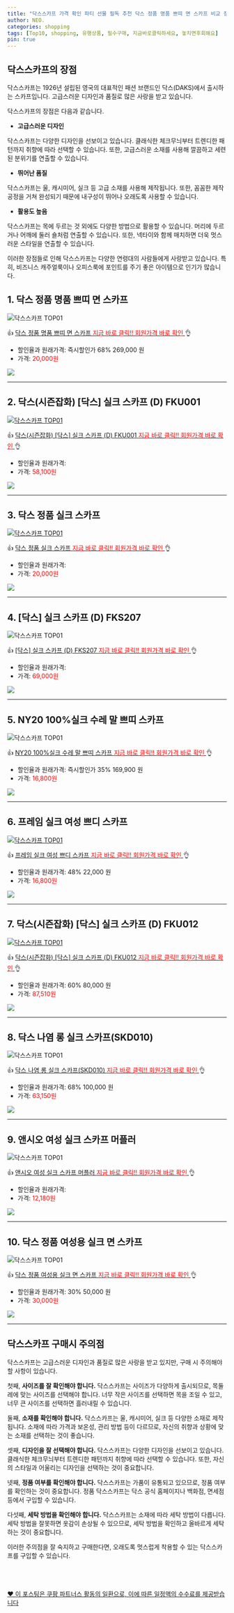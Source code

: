 ```yaml
---
title: "닥스스카프 가격 확인 파티 선물 필독 추천 닥스 정품 명품 쁘띠 면 스카프 비교 장점 구매가이드"
author: NEO.
categories: shopping
tags: [Top10, shopping, 유행상품, 필수구매, 지금바로클릭하세요, 놓치면후회해요]
pin: true
---
```

**<h2>닥스스카프의 장점</h2>**

닥스스카프는 1926년 설립된 영국의 대표적인 패션 브랜드인 닥스(DAKS)에서 출시하는 스카프입니다. 고급스러운 디자인과 품질로 많은 사랑을 받고 있습니다.

닥스스카프의 장점은 다음과 같습니다.

* **고급스러운 디자인**

닥스스카프는 다양한 디자인을 선보이고 있습니다. 클래식한 체크무늬부터 트렌디한 패턴까지 취향에 따라 선택할 수 있습니다. 또한, 고급스러운 소재를 사용해 깔끔하고 세련된 분위기를 연출할 수 있습니다.

* **뛰어난 품질**

닥스스카프는 울, 캐시미어, 실크 등 고급 소재를 사용해 제작됩니다. 또한, 꼼꼼한 제작 공정을 거쳐 완성되기 때문에 내구성이 뛰어나 오래도록 사용할 수 있습니다.

* **활용도 높음**

닥스스카프는 목에 두르는 것 외에도 다양한 방법으로 활용할 수 있습니다. 머리에 두르거나 어깨에 둘러 숄처럼 연출할 수 있습니다. 또한, 넥타이와 함께 매치하면 더욱 멋스러운 스타일을 연출할 수 있습니다.

이러한 장점들로 인해 닥스스카프는 다양한 연령대의 사람들에게 사랑받고 있습니다. 특히, 비즈니스 캐주얼룩이나 오피스룩에 포인트를 주기 좋은 아이템으로 인기가 많습니다.

   

## 1. 닥스 정품 명품 쁘띠 면 스카프

![닥스스카프 TOP01](https://thumbnail9.coupangcdn.com/thumbnails/remote/230x230ex/image/vendor_inventory/30b2/98b108825c53928f6020ac5bcbb1ffce1d8d45b83b789e8defee6bc73924.JPG)


👍 [닥스 정품 명품 쁘띠 면 스카프 <font color=red> 지금 바로 클릭!! 회원가격 바로 확인 </font> ](https://link.coupang.com/re/AFFSDP?lptag=AF3617701&subid=GithubCoopas&pageKey=7666635683&traceid=V0-153&itemId=20440077401&vendorItemId=87520867957) 👌 


- 할인율과 원래가격: 즉시할인가 68%  269,000   원
- 가격: <span style='color:red'>20,000원</span>

[![](/discount_price.png)](https://link.coupang.com/re/AFFSDP?lptag=AF3617701&subid=GithubCoopas&pageKey=7666635683&traceid=V0-153&itemId=20440077401&vendorItemId=87520867957)

---


   

## 2. 닥스(시즌잡화) [닥스] 실크 스카프 (D) FKU001

[![닥스스카프 TOP01](https://thumbnail10.coupangcdn.com/thumbnails/remote/230x230ex/image/vendor_inventory/6571/2450314fadcef03c8b00d7e56076f082df0c584e9de41702232148ad5e09.jpg)](https://link.coupang.com/re/AFFSDP?lptag=AF3617701&subid=GithubCoopas&pageKey=6732435818&traceid=V0-153&itemId=15690302432&vendorItemId=82952885779)


👍 [닥스(시즌잡화) [닥스] 실크 스카프 (D) FKU001 <font color=red> 지금 바로 클릭!! 회원가격 바로 확인 </font> ](https://link.coupang.com/re/AFFSDP?lptag=AF3617701&subid=GithubCoopas&pageKey=6732435818&traceid=V0-153&itemId=15690302432&vendorItemId=82952885779) 👌 


- 할인율과 원래가격: 
- 가격: <span style='color:red'>58,100원</span>

[![](/discount_price.png)](https://link.coupang.com/re/AFFSDP?lptag=AF3617701&subid=GithubCoopas&pageKey=6732435818&traceid=V0-153&itemId=15690302432&vendorItemId=82952885779)

---


   

## 3. 닥스 정품 실크 스카프

[![닥스스카프 TOP01](https://thumbnail10.coupangcdn.com/thumbnails/remote/230x230ex/image/vendor_inventory/d30e/58c4ac22469f66c2790f14b517279312581cae71eea22b12ae2d8c97bc10.jpg)](https://link.coupang.com/re/AFFSDP?lptag=AF3617701&subid=GithubCoopas&pageKey=7654472784&traceid=V0-153&itemId=20375835883&vendorItemId=87459325417)


👍 [닥스 정품 실크 스카프 <font color=red> 지금 바로 클릭!! 회원가격 바로 확인 </font> ](https://link.coupang.com/re/AFFSDP?lptag=AF3617701&subid=GithubCoopas&pageKey=7654472784&traceid=V0-153&itemId=20375835883&vendorItemId=87459325417) 👌 


- 할인율과 원래가격: 
- 가격: <span style='color:red'>20,000원</span>

[![](/discount_price.png)](https://link.coupang.com/re/AFFSDP?lptag=AF3617701&subid=GithubCoopas&pageKey=7654472784&traceid=V0-153&itemId=20375835883&vendorItemId=87459325417)

---


   

## 4. [닥스] 실크 스카프 (D) FKS207

![닥스스카프 TOP01](https://thumbnail7.coupangcdn.com/thumbnails/remote/230x230ex/image/vendor_inventory/22ed/6717099930bc5c17c6810263f79e9f7f0856b0144f9061fc75320656b614.JPG)


👍 [[닥스] 실크 스카프 (D) FKS207 <font color=red> 지금 바로 클릭!! 회원가격 바로 확인 </font> ](https://link.coupang.com/re/AFFSDP?lptag=AF3617701&subid=GithubCoopas&pageKey=6067580076&traceid=V0-153&itemId=11186618861&vendorItemId=86898520953) 👌 


- 할인율과 원래가격: 
- 가격: <span style='color:red'>69,000원</span>

[![](/discount_price.png)](https://link.coupang.com/re/AFFSDP?lptag=AF3617701&subid=GithubCoopas&pageKey=6067580076&traceid=V0-153&itemId=11186618861&vendorItemId=86898520953)

---


   

## 5. NY20 100%실크 수레 말 쁘띠 스카프

![닥스스카프 TOP01](https://thumbnail6.coupangcdn.com/thumbnails/remote/230x230ex/image/vendor_inventory/7a0a/cfdedad5b9752bf9e34633d9d95d398791a9a3ae4a2092f49be1238aedb8.JPG)


👍 [NY20 100%실크 수레 말 쁘띠 스카프 <font color=red> 지금 바로 클릭!! 회원가격 바로 확인 </font> ](https://link.coupang.com/re/AFFSDP?lptag=AF3617701&subid=GithubCoopas&pageKey=7597387840&traceid=V0-153&itemId=20089463088&vendorItemId=87184854831) 👌 


- 할인율과 원래가격: 즉시할인가 35%  169,900   원
- 가격: <span style='color:red'>16,800원</span>

[![](/discount_price.png)](https://link.coupang.com/re/AFFSDP?lptag=AF3617701&subid=GithubCoopas&pageKey=7597387840&traceid=V0-153&itemId=20089463088&vendorItemId=87184854831)

---


   

## 6. 프레임 실크 여성 쁘디 스카프

[![닥스스카프 TOP01](https://thumbnail6.coupangcdn.com/thumbnails/remote/230x230ex/image/vendor_inventory/c28a/1fa6e71d4727ca0d9ca7a368d0dfc16116ab493530f148ac9448c6b16ee0.jpg)](https://link.coupang.com/re/AFFSDP?lptag=AF3617701&subid=GithubCoopas&pageKey=6328402282&traceid=V0-153&itemId=13223312891&vendorItemId=84283298961)


👍 [프레임 실크 여성 쁘디 스카프 <font color=red> 지금 바로 클릭!! 회원가격 바로 확인 </font> ](https://link.coupang.com/re/AFFSDP?lptag=AF3617701&subid=GithubCoopas&pageKey=6328402282&traceid=V0-153&itemId=13223312891&vendorItemId=84283298961) 👌 


- 할인율과 원래가격: 48%  22,000   원
- 가격: <span style='color:red'>16,800원</span>

[![](/discount_price.png)](https://link.coupang.com/re/AFFSDP?lptag=AF3617701&subid=GithubCoopas&pageKey=6328402282&traceid=V0-153&itemId=13223312891&vendorItemId=84283298961)

---


   

## 7. 닥스(시즌잡화) [닥스] 실크 스카프 (D) FKU012

[![닥스스카프 TOP01](https://thumbnail6.coupangcdn.com/thumbnails/remote/230x230ex/image/vendor_inventory/9649/5f9bf558056b0ac1a74c32333abb3dcc6c9dcc35d201d2ecd6fd23184b25.jpg)](https://link.coupang.com/re/AFFSDP?lptag=AF3617701&subid=GithubCoopas&pageKey=6758816170&traceid=V0-153&itemId=15833083730&vendorItemId=83045949646)


👍 [닥스(시즌잡화) [닥스] 실크 스카프 (D) FKU012 <font color=red> 지금 바로 클릭!! 회원가격 바로 확인 </font> ](https://link.coupang.com/re/AFFSDP?lptag=AF3617701&subid=GithubCoopas&pageKey=6758816170&traceid=V0-153&itemId=15833083730&vendorItemId=83045949646) 👌 


- 할인율과 원래가격: 60%  80,000   원
- 가격: <span style='color:red'>87,510원</span>

[![](/discount_price.png)](https://link.coupang.com/re/AFFSDP?lptag=AF3617701&subid=GithubCoopas&pageKey=6758816170&traceid=V0-153&itemId=15833083730&vendorItemId=83045949646)

---


   

## 8. 닥스 나염 롱 실크 스카프(SKD010)

![닥스스카프 TOP01](https://thumbnail8.coupangcdn.com/thumbnails/remote/230x230ex/image/vendor_inventory/f1c4/0aa5d27ffb48f6b95641696e4ef5503548053ffcc6c91940a9dcfe796b17.JPG)


👍 [닥스 나염 롱 실크 스카프(SKD010) <font color=red> 지금 바로 클릭!! 회원가격 바로 확인 </font> ](https://link.coupang.com/re/AFFSDP?lptag=AF3617701&subid=GithubCoopas&pageKey=7111620165&traceid=V0-153&itemId=17780021685&vendorItemId=87229828558) 👌 


- 할인율과 원래가격: 68%  100,000   원
- 가격: <span style='color:red'>63,150원</span>

[![](/discount_price.png)](https://link.coupang.com/re/AFFSDP?lptag=AF3617701&subid=GithubCoopas&pageKey=7111620165&traceid=V0-153&itemId=17780021685&vendorItemId=87229828558)

---


   

## 9. 앤시오 여성 실크 스카프 머플러

![닥스스카프 TOP01](https://thumbnail9.coupangcdn.com/thumbnails/remote/230x230ex/image/vendor_inventory/e871/5ad945addfe772b2dd446431ec8cbc21b2d648b83b21f74ff46ed778c464.JPG)


👍 [앤시오 여성 실크 스카프 머플러 <font color=red> 지금 바로 클릭!! 회원가격 바로 확인 </font> ](https://link.coupang.com/re/AFFSDP?lptag=AF3617701&subid=GithubCoopas&pageKey=7561640080&traceid=V0-153&itemId=19922794290&vendorItemId=87033451169) 👌 


- 할인율과 원래가격: 
- 가격: <span style='color:red'>12,180원</span>

[![](/discount_price.png)](https://link.coupang.com/re/AFFSDP?lptag=AF3617701&subid=GithubCoopas&pageKey=7561640080&traceid=V0-153&itemId=19922794290&vendorItemId=87033451169)

---


   

## 10. 닥스 정품 여성용 실크 면 스카프

![닥스스카프 TOP01](https://thumbnail10.coupangcdn.com/thumbnails/remote/230x230ex/image/vendor_inventory/e7f6/332cdf3ea25a9c14235aa1c53d8537cdca195d92ebd17098606ec1e941db.JPG)


👍 [닥스 정품 여성용 실크 면 스카프 <font color=red> 지금 바로 클릭!! 회원가격 바로 확인 </font> ](https://link.coupang.com/re/AFFSDP?lptag=AF3617701&subid=GithubCoopas&pageKey=7659538823&traceid=V0-153&itemId=20402736864&vendorItemId=87485099881) 👌 


- 할인율과 원래가격: 30%  50,000   원
- 가격: <span style='color:red'>30,000원</span>

[![](/discount_price.png)](https://link.coupang.com/re/AFFSDP?lptag=AF3617701&subid=GithubCoopas&pageKey=7659538823&traceid=V0-153&itemId=20402736864&vendorItemId=87485099881)

---
**<h2>닥스스카프 구매시 주의점</h2>**

닥스스카프는 고급스러운 디자인과 품질로 많은 사랑을 받고 있지만, 구매 시 주의해야 할 사항이 있습니다.

첫째, **사이즈를 잘 확인해야 합니다.** 닥스스카프는 사이즈가 다양하게 출시되므로, 목둘레에 맞는 사이즈를 선택해야 합니다. 너무 작은 사이즈를 선택하면 목을 조일 수 있고, 너무 큰 사이즈를 선택하면 흘러내릴 수 있습니다.

둘째, **소재를 확인해야 합니다.** 닥스스카프는 울, 캐시미어, 실크 등 다양한 소재로 제작됩니다. 소재에 따라 가격과 보온성, 관리 방법 등이 다르므로, 자신의 취향과 상황에 맞는 소재를 선택하는 것이 좋습니다.

셋째, **디자인을 잘 선택해야 합니다.** 닥스스카프는 다양한 디자인을 선보이고 있습니다. 클래식한 체크무늬부터 트렌디한 패턴까지 취향에 따라 선택할 수 있습니다. 또한, 자신의 스타일과 어울리는 디자인을 선택하는 것이 중요합니다.

넷째, **정품 여부를 확인해야 합니다.** 닥스스카프는 가품이 유통되고 있으므로, 정품 여부를 확인하는 것이 중요합니다. 정품 닥스스카프는 닥스 공식 홈페이지나 백화점, 면세점 등에서 구입할 수 있습니다.

다섯째, **세탁 방법을 확인해야 합니다.** 닥스스카프는 소재에 따라 세탁 방법이 다릅니다. 세탁 방법을 잘못하면 옷감이 손상될 수 있으므로, 세탁 방법을 확인하고 올바르게 세탁하는 것이 중요합니다.

이러한 주의점을 잘 숙지하고 구매한다면, 오래도록 멋스럽게 착용할 수 있는 닥스스카프를 구입할 수 있습니다.<br><br><br><br><br> [ ❤  이 포스팅은 쿠팡 파트너스 활동의 일환으로, 이에 따른 일정액의 수수료를 제공받습니다](https://link.coupang.com/a/bcEFyh)
